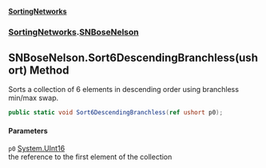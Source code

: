 #### [SortingNetworks](./index.md 'index')
### [SortingNetworks](./SortingNetworks.md 'SortingNetworks').[SNBoseNelson](./SortingNetworks-SNBoseNelson.md 'SortingNetworks.SNBoseNelson')
## SNBoseNelson.Sort6DescendingBranchless(ushort) Method
Sorts a collection of 6 elements in descending order using branchless min/max swap.  
```csharp
public static void Sort6DescendingBranchless(ref ushort p0);
```
#### Parameters
<a name='SortingNetworks-SNBoseNelson-Sort6DescendingBranchless(ushort)-p0'></a>
`p0` [System.UInt16](https://docs.microsoft.com/en-us/dotnet/api/System.UInt16 'System.UInt16')  
the reference to the first element of the collection  
  
